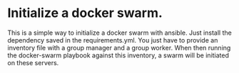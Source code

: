 # Initialize a docker swarm.

This is a simple way to initialize a docker swarm with ansible. Just install the dependency saved in the requirements.yml.
You just have to provide an inventory file with a group manager and a group worker. When then running the docker-swarm playbook 
against this inventory, a swarm will be initiated on these servers.
